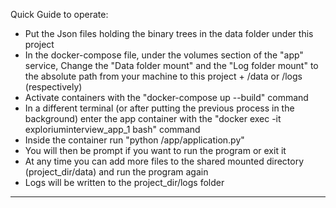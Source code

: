 

Quick Guide to operate:

* Put the Json files holding the binary trees in the data folder under this project
* In the docker-compose file, under the volumes section of the "app" service, Change the "Data folder mount" and the "Log folder mount"
  to the absolute path from your machine to this project + /data or /logs (respectively)
* Activate containers with the "docker-compose up --build" command
* In a different terminal (or after putting the previous process in the background) enter the app container with the 
  "docker exec -it exploriuminterview_app_1 bash" command
* Inside the container run "python /app/application.py"
* You will then be prompt if you want to run the program or exit it
* At any time you can add more files to the shared mounted directory (project_dir/data) and run the program again
* Logs will be written to the project_dir/logs folder 


----------------------------------------------------------------------------------------------------------------------


